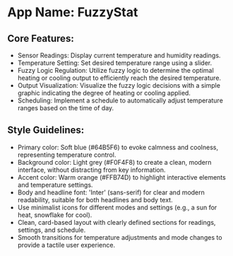 # **App Name**: FuzzyStat

## Core Features:

- Sensor Readings: Display current temperature and humidity readings.
- Temperature Setting: Set desired temperature range using a slider.
- Fuzzy Logic Regulation: Utilize fuzzy logic to determine the optimal heating or cooling output to efficiently reach the desired temperature.
- Output Visualization: Visualize the fuzzy logic decisions with a simple graphic indicating the degree of heating or cooling applied.
- Scheduling: Implement a schedule to automatically adjust temperature ranges based on the time of day.

## Style Guidelines:

- Primary color: Soft blue (#64B5F6) to evoke calmness and coolness, representing temperature control.
- Background color: Light grey (#F0F4F8) to create a clean, modern interface, without distracting from key information.
- Accent color: Warm orange (#FFB74D) to highlight interactive elements and temperature settings.
- Body and headline font: 'Inter' (sans-serif) for clear and modern readability, suitable for both headlines and body text.
- Use minimalist icons for different modes and settings (e.g., a sun for heat, snowflake for cool).
- Clean, card-based layout with clearly defined sections for readings, settings, and schedule.
- Smooth transitions for temperature adjustments and mode changes to provide a tactile user experience.